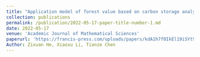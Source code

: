 ```yaml
---
title: "Application model of forest value based on carbon storage analysis"
collection: publications
permalink: /publication/2022-05-17-paper-title-number-1.md
date: 2022-05-17
venue: 'Academic Journal of Mathematical Sciences'
paperurl: 'https://francis-press.com/uploads/papers/kdA1h7f0IkEl19iSYt9sLCQoq1l0Sp0rHdHgHw2e.pdf'
Author: Zixuan He, Xiaoxu Li, Tianze Chen
---
```




